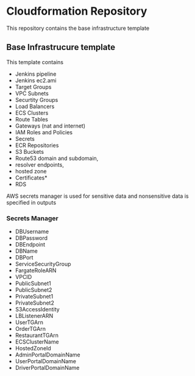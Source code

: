 # Cloudformation Repository

This repository contains the base infrastructure template

## Base Infrastrucure template

This template contains

- Jenkins pipeline
- Jenkins ec2.ami
- Target Groups
- VPC Subnets
- Securtity Groups
- Load Balancers
- ECS Clusters
- Route Tables
- Gateways (nat and internet)
- IAM Roles and Policies
- Secrets
- ECR Repositories
- S3 Buckets
- Route53 domain and subdomain,
- resolver endpoints,
- hosted zone
- Certificates\*
- RDS

AWS secrets manager is used for sensitive data and nonsensitive data is specified in outputs

### Secrets Manager

- DBUsername
- DBPassword
- DBEndpoint
- DBName
- DBPort
- ServiceSecurityGroup
- FargateRoleARN
- VPCID
- PublicSubnet1
- PublicSubnet2
- PrivateSubnet1
- PrivateSubnet2
- S3AccessIdentity
- LBListenerARN
- UserTGArn
- OrderTGArn
- RestaurantTGArn
- ECSClusterName
- HostedZoneId
- AdminPortalDomainName
- UserPortalDomainName
- DriverPortalDomainName
